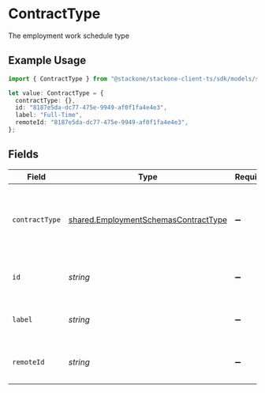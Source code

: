 # ContractType

The employment work schedule type

## Example Usage

```typescript
import { ContractType } from "@stackone/stackone-client-ts/sdk/models/shared";

let value: ContractType = {
  contractType: {},
  id: "8187e5da-dc77-475e-9949-af0f1fa4e4e3",
  label: "Full-Time",
  remoteId: "8187e5da-dc77-475e-9949-af0f1fa4e4e3",
};
```

## Fields

| Field                                                                                               | Type                                                                                                | Required                                                                                            | Description                                                                                         | Example                                                                                             |
| --------------------------------------------------------------------------------------------------- | --------------------------------------------------------------------------------------------------- | --------------------------------------------------------------------------------------------------- | --------------------------------------------------------------------------------------------------- | --------------------------------------------------------------------------------------------------- |
| `contractType`                                                                                      | [shared.EmploymentSchemasContractType](../../../sdk/models/shared/employmentschemascontracttype.md) | :heavy_minus_sign:                                                                                  | The employment work schedule type (e.g., full-time, part-time)                                      | full_time                                                                                           |
| `id`                                                                                                | *string*                                                                                            | :heavy_minus_sign:                                                                                  | Unique identifier                                                                                   | 8187e5da-dc77-475e-9949-af0f1fa4e4e3                                                                |
| `label`                                                                                             | *string*                                                                                            | :heavy_minus_sign:                                                                                  | The label of the employment type                                                                    | Full-Time                                                                                           |
| `remoteId`                                                                                          | *string*                                                                                            | :heavy_minus_sign:                                                                                  | Provider's unique identifier                                                                        | 8187e5da-dc77-475e-9949-af0f1fa4e4e3                                                                |